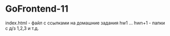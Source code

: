 # GoFrontend-11
index.html - файл с ссылками на домашние задания
hw1 ... hwn+1 - папки с д/з 1,2,3 и т.д.
